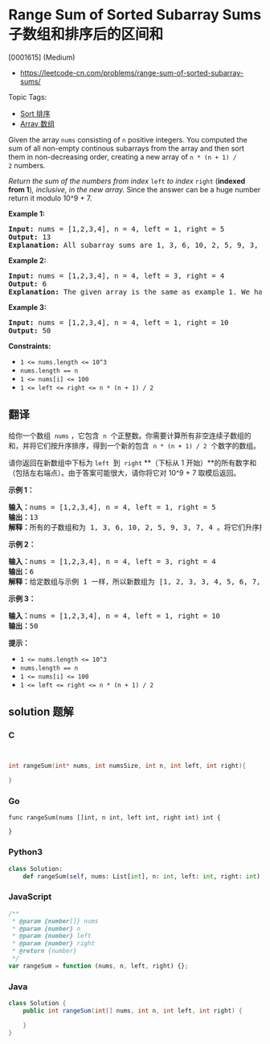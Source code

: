 # Range Sum of Sorted Subarray Sums 子数组和排序后的区间和

[0001615] (Medium)

- https://leetcode-cn.com/problems/range-sum-of-sorted-subarray-sums/

Topic Tags:

- [Sort 排序](https://leetcode-cn.com/tag/sort/)
- [Array 数组](https://leetcode-cn.com/tag/array/)

Given the array `nums` consisting of `n` positive integers. You computed the sum of all non-empty continous subarrays from the array and then sort them in non-decreasing order, creating a new array of `n * (n + 1) / 2` numbers.

_Return the sum of the numbers from index_ `left` _to index_ `right` (**indexed from 1**)_, inclusive, in the new array._ Since the answer can be a huge number return it modulo 10^9 + 7.

**Example 1:**

<pre><strong>Input:</strong> nums = [1,2,3,4], n = 4, left = 1, right = 5
<strong>Output:</strong> 13 
<strong>Explanation:</strong> All subarray sums are 1, 3, 6, 10, 2, 5, 9, 3, 7, 4. After sorting them in non-decreasing order we have the new array [1, 2, 3, 3, 4, 5, 6, 7, 9, 10]. The sum of the numbers from index le = 1 to ri = 5 is 1 + 2 + 3 + 3 + 4 = 13. 
</pre>

**Example 2:**

<pre><strong>Input:</strong> nums = [1,2,3,4], n = 4, left = 3, right = 4
<strong>Output:</strong> 6
<strong>Explanation:</strong> The given array is the same as example 1. We have the new array [1, 2, 3, 3, 4, 5, 6, 7, 9, 10]. The sum of the numbers from index le = 3 to ri = 4 is 3 + 3 = 6.
</pre>

**Example 3:**

<pre><strong>Input:</strong> nums = [1,2,3,4], n = 4, left = 1, right = 10
<strong>Output:</strong> 50
</pre>

**Constraints:**

- `1 <= nums.length <= 10^3`
- `nums.length == n`
- `1 <= nums[i] <= 100`
- `1 <= left <= right <= n * (n + 1) / 2`

## 翻译

给你一个数组  `nums` ，它包含  `n`  个正整数。你需要计算所有非空连续子数组的和，并将它们按升序排序，得到一个新的包含  `n * (n + 1) / 2`  个数字的数组。

请你返回在新数组中下标为 `left`  到  `right` **（下标从 1 开始）**的所有数字和（包括左右端点）。由于答案可能很大，请你将它对 10^9 + 7 取模后返回。

**示例 1：**

<pre><strong>输入：</strong>nums = [1,2,3,4], n = 4, left = 1, right = 5
<strong>输出：</strong>13 
<strong>解释：</strong>所有的子数组和为 1, 3, 6, 10, 2, 5, 9, 3, 7, 4 。将它们升序排序后，我们得到新的数组 [1, 2, 3, 3, 4, 5, 6, 7, 9, 10] 。下标从 le = 1 到 ri = 5 的和为 1 + 2 + 3 + 3 + 4 = 13 。
</pre>

**示例 2：**

<pre><strong>输入：</strong>nums = [1,2,3,4], n = 4, left = 3, right = 4
<strong>输出：</strong>6
<strong>解释：</strong>给定数组与示例 1 一样，所以新数组为 [1, 2, 3, 3, 4, 5, 6, 7, 9, 10] 。下标从 le = 3 到 ri = 4 的和为 3 + 3 = 6 。
</pre>

**示例 3：**

<pre><strong>输入：</strong>nums = [1,2,3,4], n = 4, left = 1, right = 10
<strong>输出：</strong>50
</pre>

**提示：**

- `1 <= nums.length <= 10^3`
- `nums.length == n`
- `1 <= nums[i] <= 100`
- `1 <= left <= right <= n * (n + 1) / 2`

## solution 题解

### C

```c


int rangeSum(int* nums, int numsSize, int n, int left, int right){

}
```

### Go

```golang
func rangeSum(nums []int, n int, left int, right int) int {

}
```

### Python3

```python
class Solution:
    def rangeSum(self, nums: List[int], n: int, left: int, right: int) -> int:
```

### JavaScript

```javascript
/**
 * @param {number[]} nums
 * @param {number} n
 * @param {number} left
 * @param {number} right
 * @return {number}
 */
var rangeSum = function (nums, n, left, right) {};
```

### Java

```java
class Solution {
    public int rangeSum(int[] nums, int n, int left, int right) {

    }
}
```
